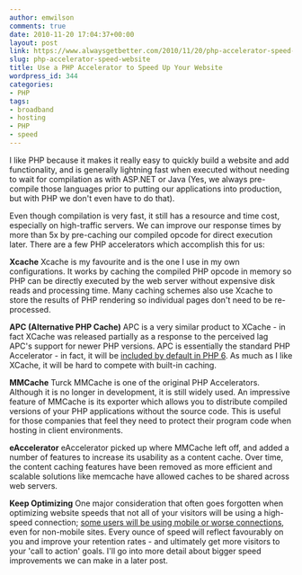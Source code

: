 ```yaml
---
author: emwilson
comments: true
date: 2010-11-20 17:04:37+00:00
layout: post
link: https://www.alwaysgetbetter.com/2010/11/20/php-accelerator-speed-website/
slug: php-accelerator-speed-website
title: Use a PHP Accelerator to Speed Up Your Website
wordpress_id: 344
categories:
- PHP
tags:
- broadband
- hosting
- PHP
- speed
---
```


I like PHP because it makes it really easy to quickly build a website and add functionality, and is generally lightning fast when executed without needing to wait for compilation as with ASP.NET or Java (Yes, we always pre-compile those languages prior to putting our applications into production, but with PHP we don't even have to do that).

Even though compilation is very fast, it still has a resource and time cost, especially on high-traffic servers. We can improve our response times by more than 5x by pre-caching our compiled opcode for direct execution later. There are a few PHP accelerators which accomplish this for us:

**Xcache**
Xcache is my favourite and is the one I use in my own configurations. It works by caching the compiled PHP opcode in memory so PHP can be directly executed by the web server without expensive disk reads and processing time. Many caching schemes also use Xcache to store the results of PHP rendering so individual pages don't need to be re-processed.

**APC (Alternative PHP Cache)**
APC is a very similar product to XCache - in fact XCache was released partially as a response to the perceived lag APC's support for newer PHP versions. APC is essentially the standard PHP Accelerator - in fact, it will be [included by default in PHP 6](http://davidwalsh.name/php6). As much as I like XCache, it will be hard to compete with built-in caching.

**MMCache**
Turck MMCache is one of the original PHP Accelerators. Although it is no longer in development, it is still widely used. An impressive feature of MMCache is its exporter which allows you to distribute compiled versions of your PHP applications without the source code. This is useful for those companies that feel they need to protect their program code when hosting in client environments.

**eAccelerator**
eAccelerator picked up where MMCache left off, and added a number of features to increase its usability as a content cache. Over time, the content caching features have been removed as more efficient and scalable solutions like memcache have allowed caches to be shared across web servers.

**Keep Optimizing**
One major consideration that often goes forgotten when optimizing website speeds that not all of your visitors will be using a high-speed connection; [some users will be using mobile or worse connections](/blog/2010/05/24/cell-phone-backup-internet/), even for non-mobile sites. Every ounce of speed will reflect favourably on you and improve your retention rates - and ultimately get more visitors to your 'call to action' goals. I'll go into more detail about bigger speed improvements we can make in a later post.
